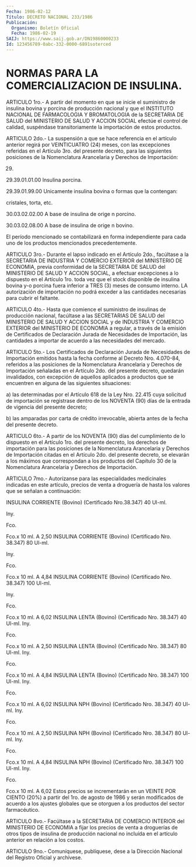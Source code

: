```yaml
---
Fecha: 1986-02-12
Título: DECRETO NACIONAL 233/1986
Publicación:
  Organismo: Boletín Oficial
  Fecha: 1986-02-19
SAIJ: https://www.saij.gob.ar/DN19860000233
Id: 123456789-0abc-332-0000-6891soterced
---
```

# NORMAS PARA LA COMERCIALIZACION DE INSULINA.

<a id="1"></a>
ARTICULO  1ro.-  A  partir  del  momento  en  que se inicie el suministro  de insulina bovina y porcina de producción  nacional  y que el INSTITUTO  NACIONAL  DE  FARMACOLOGIA  Y  BROMATOLOGIA de la SECRETARIA  DE  SALUD  del  MINISTERIO  DE  SALUD  Y ACCION  SOCIAL efectúe  el  control  de  calidad,  suspéndase transitoriamente  la importación de estos productos.

<a id="2"></a>
ARTICULO  2do.-  La  suspensión a que se hace referencia en el artículo  anterior regirá por  VEINTICUATRO  (24)  meses,  con  las excepciones  referidas  en  el  Artículo 3ro. del presente decreto, para las siguientes posiciones de  la  Nomenclatura  Arancelaria  y Derechos de Importación:

29.

29.39.01.01.00                        Insulina porcina.

29.39.01.99.00                   Unicamente insulina bovina                                 o formas que la contengan:

cristales, torta, etc.

30.03.02.02.00                   A base de insulina de orige                                 n porcino.

30.03.02.08.00                   A base de insulina de orige                                   n bovino.

El período  mencionado se contabilizará en forma independiente para cada uno de los productos mencionados precedentemente.

<a id="3"></a>
ARTICULO  3ro.- Durante el lapso indicado en el Artículo 2do., facúltase a la SECRETARIA  DE  INDUSTRIA  Y  COMERCIO  EXTERIOR del MINISTERIO  DE  ECONOMIA,  previa  conformidad de la SECRETARIA  DE SALUD  del  MINISTERIO  DE  SALUD  Y  ACCION   SOCIAL,  a  efectuar excepciones  a lo dispuesto en el Artículo 1ro.  toda  vez  que  el stock disponible  de  insulina  bovina y-o porcina fuera inferior a TRES (3) meses de consumo interno.  LA  autorización de importación no  podrá  exceder  a  las  cantidades necesarias  para  cubrir  el faltante.

<a id="4"></a>
ARTICULO 4to.- Hasta que comience el suministro de insulinas de producción  nacional,  facúltase  a  las  SECRETARIAS  DE SALUD del MINISTERIO  DE  SALUD  Y  ACCION  SOCIAL  y de INDUSTRIA Y COMERCIO EXTERIOR  del  MINISTERIO DE ECONOMIA a regular,  a  través  de  la emisión de Certificados  de  Declaración  Jurada  de Necesidades de Importación, las cantidades a importar de acuerdo a las necesidades del mercado.

<a id="5"></a>
ARTICULO  5to.-  Los  Certificados  de  Declaración  Jurada de Necesidades  de  Importación  emitidos  hasta la fecha conforme  al Decreto Nro. 4.070-84, referidos a las posiciones de la Nomenclatura Arancelaria y Derechos de Importación  señaladas en el Artículo  2do.  del  presente  decreto,  quedarán invalidados,  con excepción de aquellos aplicados a productos  que  se  encuentren en alguna de las siguientes situaciones:

a)  las  determinadas  por  el Artículo 618 de la Ley Nro.  22.415 cuya solicitud de importación  se  registrase dentro de los NOVENTA (90)  días  de  la entrada de vigencia  del  presente  decreto;

b) las amparadas  por  carta de crédito irrevocable, abierta antes de la fecha del presente decreto.

<a id="6"></a>
ARTICULO 6to.- A partir de los NOVENTA (90) días del cumplimiento  de  lo  dispuesto  en  el  Artículo 1ro. del presente decreto,  los derechos de importación para  las  posiciones  de  la Nomenclatura  Arancelaria  y  Derechos de Importación citadas en el Artículo 2do. del presente decreto,  se  elevarán a los máximos que correspondan a los productos del Capítulo  30  de  la  Nomenclatura Arancelaria y Derechos de Importación.

<a id="7"></a>
ARTICULO 7mo.- Autorízanse para las especialidades medicinales indicadas  en  este artículo, precios de venta a droguería de hasta los valores que se señalan a continuación:

INSULINA CORRIENTE  (Bovino)  (Certificado  Nro.38.347)  40 Ul-ml.

Iny.

Fco.

Fco.x 10 ml.                          A 2,50 INSULINA  CORRIENTE  (Bovino)  (Certificado  Nro. 38.347) 80 Ul-ml.

Iny.

Fco.

Fco.x 10 ml.                          A 4,84 INSULINA  CORRIENTE (Bovino) (Certificado Nro. 38.347)  100  Ul-ml.

Iny.

Fco.

Fco.x 10 ml.                            A 6,02 INSULINA LENTA (Bovino)  (Certificado  Nro.  38.347) 40 Ul-ml. Iny.

Fco.

Fco.x 10 ml.                          A 2,50 INSULINA LENTA (Bovino) (Certificado Nro. 38.347)  80  Ul-ml.  Iny.

Fco.

Fco.x  10 ml.                          A 4,84 INSULINA  LENTA  (Bovino) (Certificado Nro. 38.347) 100 Ul-ml. Iny.

Fco.

Fco.x 10 ml.                            A 6,02 INSULINA NPH (Bovino)  (Certificado  Nro.  38.347)  40  Ul-ml. Iny.

Fco.

Fco.x 10 ml.                          A 2,50 INSULINA  NPH  (Bovino)  (Certificado  Nro.  38.347) 80 Ul-ml. Iny.

Fco.

Fco.x 10 ml.                          A 4,84 INSULINA  NPH  (Bovino) (Certificado Nro. 38.347) 100  Ul-ml.  Iny.

Fco.

Fco.x 10 ml.                            A 6,02 Estos precios se incrementarán  en  un  VEINTE  POR  CIENTO (20%) a partir del 1ro. de agosto de 1986 y serán modificados  de acuerdo a los  ajustes  globales  que se otorguen a los productos del  sector farmacéutico.

<a id="8"></a>
ARTICULO  8vo.- Facúltase a la SECRETARIA DE COMERCIO INTERIOR del  MINISTERIO  DE  ECONOMIA  a  fijar  los  precios  de  venta  a droguerías de otros  tipos  de  insulina  de producción nacional no incluída  en  el  artículo  anterior  en  relación  a  los  costos.

<a id="9"></a>
ARTICULO  9no.-  Comuníquese,  publíquese, dese a la Dirección Nacional del Registro Oficial y archívese.